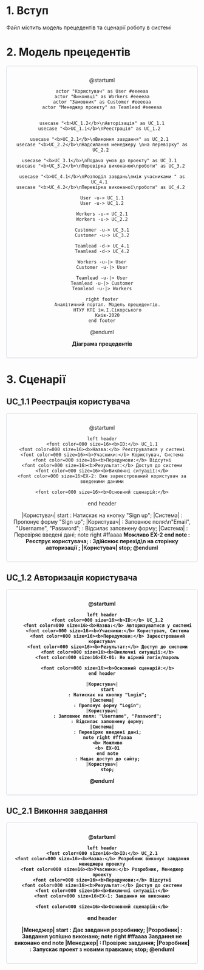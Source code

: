 # 1. Вступ
Файл містить модель прецедентів та сценарії роботу в системі

# 2. Модель прецедентів
<center style="
    border-radius:4px;
    border: 1px solid #cfd7e6;
    box-shadow: 0 1px 3px 0 rgba(89,105,129,.05), 0 1px 1px 0 rgba(0,0,0,.025);
    padding: 1em;"
>

@startuml

    actor "Користувач" as User #eeeeaa
    actor "Виконвці" as Workers #eeeeaa
    actor "Замовник" as Сustomer #eeeeaa
    actor "Менеджер проекту" as Teamlead #eeeeaa
    
    
    usecase "<b>UC_1.2</b>\nАвторізація" as UC_1.1
    usecase "<b>UC_1.1</b>\nРеестрація" as UC_1.2  

    usecase "<b>UC_2.1</b>\nВиконня завдання" as UC_2.1  
    usecase "<b>UC_2.2</b>\nНадсилання менеджеру \nна перевірку" as UC_2.2 

    usecase "<b>UC_3.1</b>\nПодача умов до проекту" as UC_3.1  
    usecase "<b>UC_3.2</b>\nПеревірка виконаною\nроботи" as UC_3.2 

    usecase "<b>UC_4.1</b>\nРозподіл завдань\nміж учасниками " as UC_4.1  
    usecase "<b>UC_4.2</b>\nПеревірка виконаної\nроботи" as UC_4.2 
    
    User -u-> UC_1.1
    User -u-> UC_1.2
    
    Workers -u-> UC_2.1
    Workers -u-> UC_2.2

    Сustomer -u-> UC_3.1
    Сustomer -u-> UC_3.2

    Teamlead -d-> UC_4.1
    Teamlead -d-> UC_4.2
    
    Workers -u-|> User
    Сustomer -u-|> User
    
    Teamlead -u-|> User
    Teamlead -u-|> Сustomer
    Teamlead -u-|> Workers
    
    right footer
        Аналітичний портал. Модель прецедентів.
        НТУУ КПІ ім.І.Сікорського
        Киів-2020
    end footer

@enduml

**Діаграма прецедентів**

</center>

# 3. Сценарії

## UC_1.1 Реестрація користувача
<center style="
    border-radius:4px;
    border: 1px solid #cfd7e6;
    box-shadow: 0 1px 3px 0 rgba(89,105,129,.05), 0 1px 1px 0 rgba(0,0,0,.025);
    padding: 1em;"
>
    
@startuml

    left header
    <font color=000 size=16><b>ID:</b> UC_1.1
    <font color=000 size=16><b>Назва:</b> Реєструватися у системі
    <font color=000 size=16><b>Учасники:</b> Користувач, Система
    <font color=000 size=16><b>Передумови:</b> Відсутні
    <font color=000 size=16><b>Результат:</b> Доступ до системи
    <font color=000 size=16><b>Виключні ситуації:</b>
    <font color=000 size=16>EX-2: Вже зареєстрований користувач за введеними даними
    
    <font color=000 size=16><b>Основний сценарій:</b>
end header

|Користувач|
    start
    : Натискає на кнопку "Sign up";
|Система|
    : Пропонує форму "Sign up";
|Користувач|
    : Заповнює поля:\n"Email", "Username", "Password";
    : Відсилає заповнену форму;
|Система|
    : Перевіряє введені дані;
    note right #ffaaaa
    <b> Можливо
    <b> EX-2
    end note
    : Реєструє користувача;
    : Здійснює перехід\n на сторінку авторизації ;
|Користувач|
    stop;
@enduml

</center>

## UC_1.2 Авторизація користувача
<center style="
    border-radius:4px;
    border: 1px solid #cfd7e6;
    box-shadow: 0 1px 3px 0 rgba(89,105,129,.05), 0 1px 1px 0 rgba(0,0,0,.025);
    padding: 1em;"
>
    
@startuml

    left header
        <font color=000 size=16><b>ID:</b> UC_1.2
        <font color=000 size=16><b>Назва:</b> Авторизуватися у системі
        <font color=000 size=16><b>Учасники:</b> Користувач, Система
        <font color=000 size=16><b>Передумови:</b> Зареєстрований користувач
        <font color=000 size=16><b>Результат:</b> Доступ до системи
        <font color=000 size=16><b>Виключні ситуації:</b>
        <font color=000 size=16>EX-01: Не вірний логін/пароль

        <font color=000 size=16><b>Основний сценарій:</b>
    end header

    |Користувач|
        start
        : Натискає на кнопку "Login";
    |Система|
        : Пропонує форму "Login";
    |Користувач|
        : Заповнює поля: "Username", "Password";
        : Відсилає заповнену форму;
    |Система|
        : Перевіряє введені дані;
        note right #ffaaaa
        <b> Можливо
        <b> EX-01
        end note
        : Надає доступ до сайту;
    |Користувач|
        stop;
@enduml

</center>

## UC_2.1 Виконня завдання
<center style="
    border-radius:4px;
    border: 1px solid #cfd7e6;
    box-shadow: 0 1px 3px 0 rgba(89,105,129,.05), 0 1px 1px 0 rgba(0,0,0,.025);
    padding: 1em;"
>
    
@startuml

    left header
    <font color=000 size=16><b>ID:</b> UC_2.1
    <font color=000 size=16><b>Назва:</b> Розробник виконує завдання менеджера проекту
    <font color=000 size=16><b>Учасники:</b> Розробник, Менеджер проекту
    <font color=000 size=16><b>Передумови:</b> Відсутні
    <font color=000 size=16><b>Результат:</b> Доступ до системи
    <font color=000 size=16><b>Виключні ситуації:</b>
    <font color=000 size=16>EX-1: Завдання не виконано
    
    <font color=000 size=16><b>Основний сценарій:</b>
end header

|Менеджер|
    start
    : Дає завдання розробнику;
|Розробник|
    : Завдання успішно виконано;
    note right #ffaaaa
    <b> Завдання не виконано
    end note
|Менеджер|
    : Провіряє завдання;
|Розробник|   
    : Запускає проект з новими правками;
    stop;
@enduml

</center>